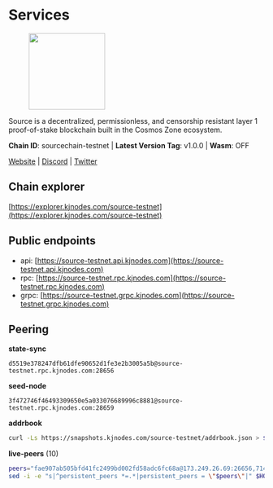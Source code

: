 # Services

<figure><img src="https://raw.githubusercontent.com/kj89/testnet_manuals/main/pingpub/logos/source.png" width="150" alt=""><figcaption></figcaption></figure>

Source is a decentralized, permissionless, and censorship resistant layer 1 proof-of-stake blockchain built in the Cosmos Zone ecosystem.

**Chain ID**: sourcechain-testnet | **Latest Version Tag**: v1.0.0 | **Wasm**: OFF

[Website](https://www.sourceprotocol.io/) | [Discord](https://discord.io/SourceProtocol) | [Twitter](https://www.twitter.com/sourceprotocol_)




## Chain explorer
[https://explorer.kjnodes.com/source-testnet](https://explorer.kjnodes.com/source-testnet)

## Public endpoints

* api: [https://source-testnet.api.kjnodes.com](https://source-testnet.api.kjnodes.com)
* rpc: [https://source-testnet.rpc.kjnodes.com](https://source-testnet.rpc.kjnodes.com)
* grpc: [https://source-testnet.grpc.kjnodes.com](https://source-testnet.grpc.kjnodes.com)

## Peering

**state-sync**

```text
d5519e378247dfb61dfe90652d1fe3e2b3005a5b@source-testnet.rpc.kjnodes.com:28656
```

**seed-node**

```text
3f472746f46493309650e5a033076689996c8881@source-testnet.rpc.kjnodes.com:28659
```

**addrbook**
```bash
curl -Ls https://snapshots.kjnodes.com/source-testnet/addrbook.json > $HOME/.source/config/addrbook.json
```

**live-peers** (10)
```bash
peers="fae907ab505bfd41fc2499bd002fd58adc6fc68a@173.249.26.69:26656,7143126daf3c0983745a0b10b83c8e794c4fb2fc@65.108.126.46:33656,db69700d8b0c277183ab1ec34d79a083c2578d32@65.21.145.209:26656,f9c66449320c103f6c33b10f5926b20732a3bd10@194.60.201.69:26656,d5519e378247dfb61dfe90652d1fe3e2b3005a5b@65.109.68.190:28656,b5cfe488ddf0b9e902716b2e18686f8b13c03182@62.171.181.251:26656,9260303a16969bbf4360b462d80ce12f77c4d3a1@43.131.35.28:26656,d960215e0788fcfc04b9e2e824e5751bf1efe7fc@65.108.82.152:26656,a9e8376ba9309bdcf5d6ed00e8960d70a03bb3f2@213.202.218.28:26656,e225dac8c3407df8419fb01f4255d72212a3b6ee@194.233.80.252:26656"
sed -i -e "s|^persistent_peers *=.*|persistent_peers = \"$peers\"|" $HOME/.source/config/config.toml
```
